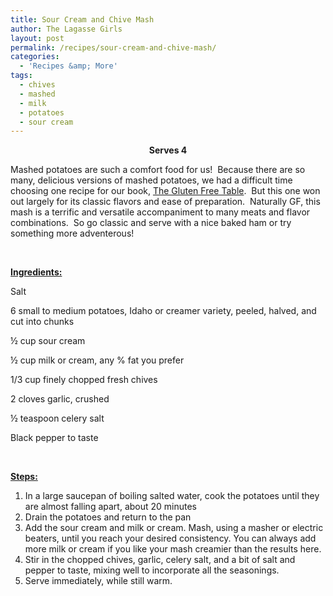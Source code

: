 ```yaml
---
title: Sour Cream and Chive Mash
author: The Lagasse Girls
layout: post
permalink: /recipes/sour-cream-and-chive-mash/
categories:
  - 'Recipes &amp; More'
tags:
  - chives
  - mashed
  - milk
  - potatoes
  - sour cream
---
```

<p style="text-align: center;">
  <strong>Serves 4</strong>
</p>

Mashed potatoes are such a comfort food for us!  Because there are so many, delicious versions of mashed potatoes, we had a difficult time choosing one recipe for our book, <span style="text-decoration: underline;">The Gluten Free Table</span>.  But this one won out largely for its classic flavors and ease of preparation.  Naturally GF, this mash is a terrific and versatile accompaniment to many meats and flavor combinations.  So go classic and serve with a nice baked ham or try something more adventerous!

&nbsp;

**<span style="text-decoration: underline;">Ingredients:</span>**

Salt

6 small to medium potatoes, Idaho or creamer variety, peeled, halved, and cut into chunks

½ cup sour cream

½ cup milk or cream, any % fat you prefer

1/3 cup finely chopped fresh chives

2 cloves garlic, crushed

½ teaspoon celery salt

Black pepper to taste

&nbsp;

**<span style="text-decoration: underline;">Steps:</span>**

  1. In a large saucepan of boiling salted water, cook the potatoes until they are almost falling apart, about 20 minutes
  2. Drain the potatoes and return to the pan
  3. Add the sour cream and milk or cream. Mash, using a masher or electric beaters, until you reach your desired consistency. You can always add more milk or cream if you like your mash creamier than the results here.
  4. Stir in the chopped chives, garlic, celery salt, and a bit of salt and pepper to taste, mixing well to incorporate all the seasonings.
  5. Serve immediately, while still warm.